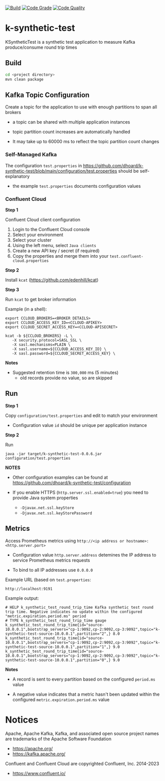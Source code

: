 [![Build](https://github.com/dhoard/k-synthetic-test/actions/workflows/build.yml/badge.svg)](https://github.com/dhoard/k-synthetic-test/actions/workflows/build.yml)
[![Code Grade](https://api.codiga.io/project/35752/status/svg)](https://app.codiga.io/hub/project/35752/k-synthetic-test)
[![Code Quality](https://api.codiga.io/project/35752/score/svg)](https://app.codiga.io/hub/project/35752/k-synthetic-test)

# k-synthetic-test

KSyntheticTest is a synthetic test application to measure Kafka produce/consume round trip times

## Build

```sh
cd <project directory>
mvn clean package
```

## Kafka Topic Configuration

Create a topic for the application to use with enough partitions to span all brokers

- a topic can be shared with multiple application instances


- topic partition count increases are automatically handled


- It may take up to 60000 ms to reflect the topic partition count changes

### Self-Managed Kafka

The configuration `test.properties` in https://github.com/dhoard/k-synthetic-test/blob/main/configuration/test.properties should be self-explanatory

- the example `test.properties` documents configuration values

### Confluent Cloud

**Step 1**

Confluent Cloud client configuration

1. Login to the Confluent Cloud console
2. Select your environment
3. Select your cluster
4. Using the left menu, select `Java clients`
5. Create a new API key / secret (if required)
6. Copy the properties and merge them into your `test.confluent-cloud.properties`

**Step 2**

Install `kcat` (https://github.com/edenhill/kcat)

**Step 3**

Run `kcat` to get broker information

Example (in a shell):

```shell
export CCLOUD_BROKERS=<BROKER DETAILS>
export CCLOUD_ACCESS_KEY_ID=<CCLOUD-APIKEY>
export CCLOUD_SECRET_ACCESS_KEY=<CCLOUD-APISECRET>

kcat -b ${CCLOUD_BROKERS} -L \
   -X security.protocol=SASL_SSL \
   -X sasl.mechanisms=PLAIN \
   -X sasl.username=${CCLOUD_ACCESS_KEY_ID} \
   -X sasl.password=${CCLOUD_SECRET_ACCESS_KEY} \
```

**Notes**

- Suggested retention time is `300,000` ms (5 minutes)
  - old records provide no value, so are skipped


## Run

**Step 1**

Copy `configuration/test.properties` and edit to match your environment

- Configuration value `id` should be unique per application instance

**Step 2**

Run

```shell
java -jar target/k-synthetic-test-0.0.6.jar configuration/test.properties
```

**NOTES**

- Other configuration examples can be found at https://github.com/dhoard/k-synthetic-test/configuration


- If you enable HTTPS (`http.server.ssl.enabled=true`) you need to provide Java system properties
  - `-Djavax.net.ssl.keyStore`
  - `-Djavax.net.ssl.keyStorePassword`

## Metrics

Access Prometheus metrics using `http://<ip address or hostname>:<http.server.port>`

- Configuration value `http.server.address` detemines the IP address to service Prometheus metrics requests

- To bind to all IP addresses use `0.0.0.0`


Example URL (based on `test.properties`:

```
http://localhost:9191
```

Example output:

```
# HELP k_synthetic_test_round_trip_time Kafka synthetic test round trip time. Negative indicates no update within the configured "metric.expiration.period.ms" period
# TYPE k_synthetic_test_round_trip_time gauge
k_synthetic_test_round_trip_time{id="source-10.0.0.1",bootstrap_servers="cp-1:9092,cp-2:9092,cp-3:9092",topic="k-synthetic-test-source-10.0.0.1",partition="2",} 8.0
k_synthetic_test_round_trip_time{id="source-10.0.0.1",bootstrap_servers="cp-1:9092,cp-2:9092,cp-3:9092",topic="k-synthetic-test-source-10.0.0.1",partition="1",} 9.0
k_synthetic_test_round_trip_time{id="source-10.0.0.1",bootstrap_servers="cp-1:9092,cp-2:9092,cp-3:9092",topic="k-synthetic-test-source-10.0.0.1",partition="0",} 9.0
```

**Notes**


- A record is sent to every partition based on the configured `period.ms` value


- A negative value indicates that a metric hasn't been updated within the configured `metric.expiration.period.ms` value

# Notices

Apache, Apache Kafka, Kafka, and associated open source project names are trademarks of the Apache Software Foundation

- https://apache.org/
- https://kafka.apache.org/

Confluent and Confluent Cloud are copyrighted Confluent, Inc. 2014-2023

- https://www.confluent.io/
